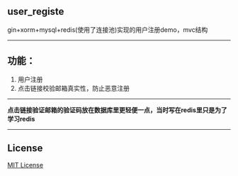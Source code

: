## user_registe
 gin+xorm+mysql+redis(使用了连接池)实现的用户注册demo，mvc结构
 
---
## 功能：
1. 用户注册
2. 点击链接校验邮箱真实性，防止恶意注册

---

**点击链接验证邮箱的验证码放在数据库里更轻便一点，当时写在redis里只是为了学习redis**

---
## License
[MIT License](LICENSE)
